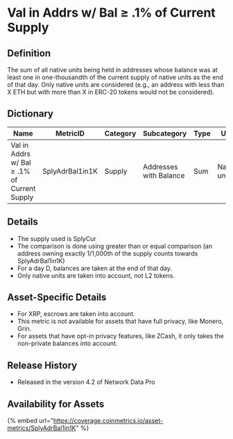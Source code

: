 # Val in Addrs w/ Bal ≥ .1% of Current Supply

## Definition

The sum of all native units being held in addresses whose balance was at least one in one-thousandth of the current supply of native units as the end of that day. Only native units are considered (e.g., an address with less than X ETH but with more than X in ERC-20 tokens would not be considered).

## Dictionary

| Name                                        | MetricID        | Category | Subcategory            | Type | Unit         | Interval |
| ------------------------------------------- | --------------- | -------- | ---------------------- | ---- | ------------ | -------- |
| Val in Addrs w/ Bal ≥ .1% of Current Supply | SplyAdrBal1in1K | Supply   | Addresses with Balance | Sum  | Native units | 1 day    |

## Details

* The supply used is SplyCur
* The comparison is done using greater than or equal comparison (an address owning exactly 1/1,000th of the supply counts towards SplyAdrBal1in1K)
* For a day D, balances are taken at the end of that day.
* Only native units are taken into account, not L2 tokens.

## Asset-Specific Details

* For XRP, escrows are taken into account.
* This metric is not available for assets that have full privacy, like Monero, Grin.
* For assets that have opt-in privacy features, like ZCash, it only takes the non-private balances into account.

## Release History

* Released in the version 4.2 of Network Data Pro

## **Availability for Assets**

{% embed url="https://coverage.coinmetrics.io/asset-metrics/SplyAdrBal1in1K" %}
